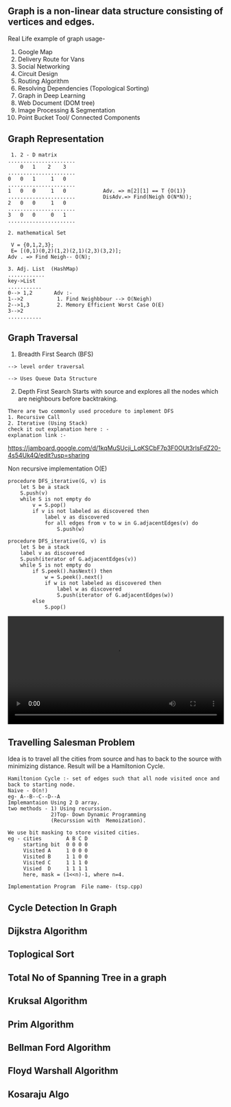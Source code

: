 ## Graph is a non-linear data structure consisting of vertices and edges.

Real Life example of graph usage- 
1. Google Map
2. Delivery Route for Vans
3. Social Networking
4. Circuit Design
5. Routing Algorithm
6. Resolving Dependencies (Topological Sorting)
7. Graph in Deep Learning
8. Web Document (DOM tree)
9. Image Processing & Segmentation
10. Point Bucket Tool/ Connected Components

## Graph Representation
```
 1. 2 - D matrix
......................
    0   1    2    3
......................
0   0   1     1   0
......................
1   0   0     1   0            Adv. => m[2][1] == T {O(1)}
......................         DisAdv.=> Find(Neigh O(N*N)); 
2   0   0     1   0
......................
3   0   0     0   1
......................

2. mathematical Set 
 
 V = {0,1,2,3};
 E= [(0,1)(0,2)(1,2)(2,1)(2,3)(3,2)];
Adv . => Find Neigh-- O(N);

3. Adj. List  (HashMap)
............
key->List
...........
0--> 1,2       Adv :-   
1-->2           1. Find Neighbbour --> O(Neigh)
2-->1,3         2. Memory Efficient Worst Case O(E)
3-->2
...........

```
## Graph Traversal 
1. Breadth First Search (BFS)
```
--> level order traversal

--> Uses Queue Data Structure
```
2. Depth First Search
Starts with source and explores all the nodes which are neighbours before backtraking.
```
There are two commonly used procedure to implement DFS 
1. Recursive Call 
2. Iterative (Using Stack)
check it out explanation here : -
explanation link :-
```
https://jamboard.google.com/d/1kqMuSUcji_LqKSCbF7p3F0OUt3rlsFdZ20-4s54Uk4Q/edit?usp=sharing


Non recursive implementation O(E) 
```
procedure DFS_iterative(G, v) is
    let S be a stack
    S.push(v)
    while S is not empty do
        v = S.pop()
        if v is not labeled as discovered then
            label v as discovered
            for all edges from v to w in G.adjacentEdges(v) do 
                S.push(w)

```
```
procedure DFS_iterative(G, v) is
    let S be a stack
    label v as discovered
    S.push(iterator of G.adjacentEdges(v))
    while S is not empty do
        if S.peek().hasNext() then
            w = S.peek().next()
            if w is not labeled as discovered then
                label w as discovered
                S.push(iterator of G.adjacentEdges(w))
        else
            S.pop()
```
<video src="https://github.com/ashdude14/DSA-practice/blob/master/graph/dfsexplanation.webm" width="100%"> </video>

## Travelling Salesman Problem
Idea is to travel all the cities from source and has to back to the source with minimizing distance.
Result will be a Hamiltonion Cycle.

```
Hamiltonion Cycle :- set of edges such that all node visited once and back to starting node.
Naive - O(n!)
eg- A--B--C--D--A
Implemantaion Using 2 D array.
two methods - 1) Using recurssion.
              2)Top- Down Dynamic Programming
              (Recurssion with  Memoization).

We use bit masking to store visited cities.
eg - cities        A B C D
     starting bit  0 0 0 0
     Visited A     1 0 0 0
     Visited B     1 1 0 0
     Visited C     1 1 1 0
     Visied  D     1 1 1 1
     here, mask = (1<<n)-1, where n=4.

Implementation Program  File name- (tsp.cpp)
 ``` 

## Cycle Detection In Graph
## Dijkstra Algorithm
## Toplogical Sort
## Total No of Spanning Tree in a graph
## Kruksal Algorithm
## Prim Algorithm
## Bellman Ford Algorithm
## Floyd Warshall Algorithm
## Kosaraju Algo